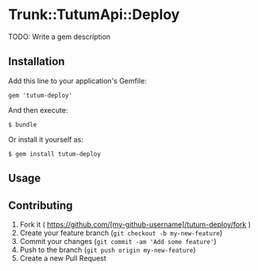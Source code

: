 # Trunk::TutumApi::Deploy

TODO: Write a gem description

## Installation

Add this line to your application's Gemfile:

    gem 'tutum-deploy'

And then execute:

    $ bundle

Or install it yourself as:

    $ gem install tutum-deploy

## Usage



## Contributing

1. Fork it ( https://github.com/[my-github-username]/tutum-deploy/fork )
2. Create your feature branch (`git checkout -b my-new-feature`)
3. Commit your changes (`git commit -am 'Add some feature'`)
4. Push to the branch (`git push origin my-new-feature`)
5. Create a new Pull Request
